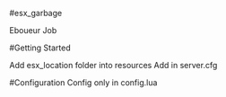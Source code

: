 #esx_garbage

  Eboueur Job

#Getting Started

  Add esx_location folder into resources
  Add in server.cfg
  
#Configuration
  Config only in config.lua
